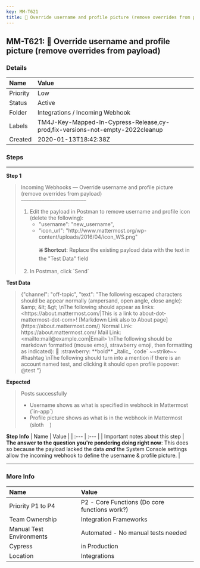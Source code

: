 ```yaml
---
key: MM-T621
title: 🚀 Override username and profile picture (remove overrides from payload)
---
```


## MM-T621: 🚀 Override username and profile picture (remove overrides from payload)

### Details

| Name     | Value                                                                         |
| :------- | :---------------------------------------------------------------------------- |
| Priority | Low                                                                           |
| Status   | Active                                                                        |
| Folder   | Integrations / Incoming Webhook                                               |
| Labels   | TM4J-Key-Mapped-In-Cypress-Release,cy-prod,fix-versions-not-empty-2022cleanup |
| Created  | 2020-01-13T18:42:38Z                                                          |

### Steps

<hr/>

**Step 1**

> <article>Incoming Webhooks — Override username and profile picture (remove overrides from payload)<br>–––––––––––––––––––––––––<br><ol><li>Edit the payload in Postman to remove username and profile icon (delete the following):<ul><li>"username": "new_username",</li><li>"icon_url": "http://www.mattermost.org/wp-content/uploads/2016/04/icon_WS.png"<br><br><strong>❇️ Shortcut</strong>: Replace the existing payload data with the text in the "Test Data" field<br><br></li></ul></li><li>In Postman, click `Send`</li></ol></article>

**Test Data**

> <article>{"channel": "off-topic", "text": "The following escaped characters should be appear normally (ampersand, open angle, close angle): &amp;amp; &amp;lt; &amp;gt; \nThe following should appear as links: &lt;https://about.mattermost.com/|This is a link to about-dot-mattermost-dot-com&gt;! [Markdown Link also to About page](https://about.mattermost.com/) Normal Link: https://about.mattermost.com/ Mail Link: &lt;mailto:mail@example.com|Email&gt; \nThe following should be markdown formatted (mouse emoji, strawberry emoji, then formatting as indicated): 🐹 :strawberry: **bold** _italic_ `code` ~~strike~~ #hashtag \nThe following should turn into a mention if there is an account named test, and clicking it should open profile popover: @test "}</article>

**Expected**

> <article>Posts successfully<ul><li>Username shows as what is specified in webhook in Mattermost (`in-app`)</li><li>Profile picture shows as what is in the webhook in Mattermost (sloth<img src="https://smartbear-tm4j-prod-us-west-2-attachment-rich-text.s3.us-west-2.amazonaws.com/embedded-f3277290f945470c4add5d21ef3dc7ca7b74388fc7152bfb6b99ae58c66a95a8-1578947476010-1578947476009.png" class="fr-fic fr-dii" style="width: 16px;">)</li></ul></article>

**Step Info**
| Name | Value |
| :--- | :--- |
| Important notes about this step | <strong>The answer to the question you're pondering doing right now</strong>: This does so because the payload lacked the data <em><strong>and</strong></em> the System Console settings allow the incoming webhook to define the username &amp; profile picture. |

<hr/>

### More Info

| Name                     | Value                                         |
| :----------------------- | :-------------------------------------------- |
| Priority P1 to P4        | P2 - Core Functions (Do core functions work?) |
| Team Ownership           | Integration Frameworks                        |
| Manual Test Environments | Automated - No manual tests needed            |
| Cypress                  | in Production                                 |
| Location                 | Integrations                                  |
